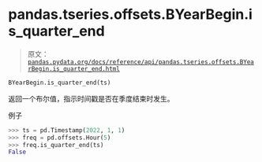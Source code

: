 # pandas.tseries.offsets.BYearBegin.is_quarter_end

> 原文：[`pandas.pydata.org/docs/reference/api/pandas.tseries.offsets.BYearBegin.is_quarter_end.html`](https://pandas.pydata.org/docs/reference/api/pandas.tseries.offsets.BYearBegin.is_quarter_end.html)

```py
BYearBegin.is_quarter_end(ts)
```

返回一个布尔值，指示时间戳是否在季度结束时发生。

例子

```py
>>> ts = pd.Timestamp(2022, 1, 1)
>>> freq = pd.offsets.Hour(5)
>>> freq.is_quarter_end(ts)
False 
```
